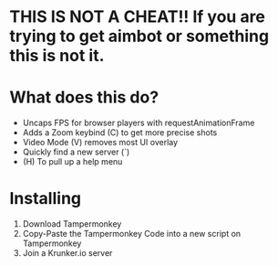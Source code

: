 # THIS IS NOT A CHEAT!!  If you are trying to get aimbot or something this is not it.

# What does this do?
* Uncaps FPS for browser players with requestAnimationFrame
* Adds a Zoom keybind (C) to get more precise shots
* Video Mode (V) removes most UI overlay
* Quickly find a new server (`)
* (H) To pull up a help menu 

# Installing
1. Download Tampermonkey
2. Copy-Paste the Tampermonkey Code into a new script on Tampermonkey
3. Join a Krunker.io server
